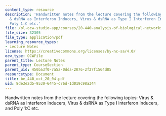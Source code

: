 ```yaml
---
content_type: resource
description: 'Handwritten notes from the lecture covering the following topics: Virus
  & dsRNA as Interferon Inducers, Virus & dsRNA as Type I Interferon Inducers, and
  Poly 1:C etc.'
file: /ol-ocw-studio-app/courses/20-440-analysis-of-biological-networks-be-440-fall-2004/8de3e2d595306445c76d1d019c98a344_be_440_oct_20_04.pdf
file_size: 32305
file_type: application/pdf
learning_resource_types:
- Lecture Notes
license: https://creativecommons.org/licenses/by-nc-sa/4.0/
ocw_type: OCWFile
parent_title: Lecture Notes
parent_type: CourseSection
parent_uid: 450ba3f0-7a5a-0dda-2076-2f27f1564d85
resourcetype: Document
title: be_440_oct_20_04.pdf
uid: 8de3e2d5-9530-6445-c76d-1d019c98a344
---
```

Handwritten notes from the lecture covering the following topics: Virus & dsRNA as Interferon Inducers, Virus & dsRNA as Type I Interferon Inducers, and Poly 1:C etc.